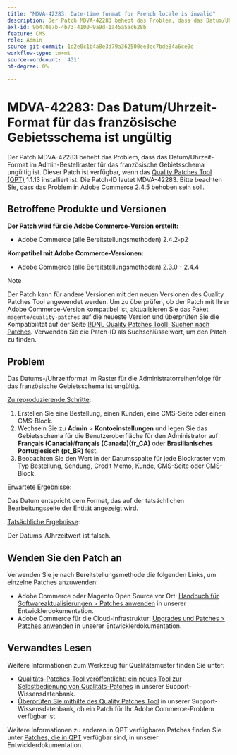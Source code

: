 ```yaml
---
title: "MDVA-42283: Date-time format for French locale is invalid"
description: Der Patch MDVA-42283 behebt das Problem, dass das Datum/Uhrzeit-Format im Admin-Bestellraster für das französische Gebietsschema ungültig ist. Dieser Patch ist verfügbar, wenn das [Quality Patches Tool (QPT)](/help/announcements/adobe-commerce-announcements/magento-quality-patches-released-new-tool-to-self-serve-quality-patches.md) 1.1.13 installiert ist. Die Patch-ID lautet MDVA-42283. Bitte beachten Sie, dass das Problem in Adobe Commerce 2.4.5 behoben sein soll.
exl-id: 9b470e7b-4b73-4100-9a9d-1a45a5ac628b
feature: CMS
role: Admin
source-git-commit: 1d2e0c1b4a8e3d79a362500ee3ec7bde84a6ce0d
workflow-type: tm+mt
source-wordcount: '431'
ht-degree: 0%

---
```


# MDVA-42283: Das Datum/Uhrzeit-Format für das französische Gebietsschema ist ungültig

Der Patch MDVA-42283 behebt das Problem, dass das Datum/Uhrzeit-Format im Admin-Bestellraster für das französische Gebietsschema ungültig ist. Dieser Patch ist verfügbar, wenn das [Quality Patches Tool (QPT)](/help/announcements/adobe-commerce-announcements/magento-quality-patches-released-new-tool-to-self-serve-quality-patches.md) 1.1.13 installiert ist. Die Patch-ID lautet MDVA-42283. Bitte beachten Sie, dass das Problem in Adobe Commerce 2.4.5 behoben sein soll.

## Betroffene Produkte und Versionen

**Der Patch wird für die Adobe Commerce-Version erstellt:**

* Adobe Commerce (alle Bereitstellungsmethoden) 2.4.2-p2

**Kompatibel mit Adobe Commerce-Versionen:**

* Adobe Commerce (alle Bereitstellungsmethoden) 2.3.0 - 2.4.4

>[!NOTE]
>
>Der Patch kann für andere Versionen mit den neuen Versionen des Quality Patches Tool angewendet werden. Um zu überprüfen, ob der Patch mit Ihrer Adobe Commerce-Version kompatibel ist, aktualisieren Sie das Paket `magento/quality-patches` auf die neueste Version und überprüfen Sie die Kompatibilität auf der Seite [[!DNL Quality Patches Tool]: Suchen nach Patches](https://devdocs.magento.com/quality-patches/tool.html#patch-grid). Verwenden Sie die Patch-ID als Suchschlüsselwort, um den Patch zu finden.

## Problem

Das Datums-/Uhrzeitformat im Raster für die Administratorreihenfolge für das französische Gebietsschema ist ungültig.

<u>Zu reproduzierende Schritte</u>:

1. Erstellen Sie eine Bestellung, einen Kunden, eine CMS-Seite oder einen CMS-Block.
1. Wechseln Sie zu **Admin** > **Kontoeinstellungen** und legen Sie das Gebietsschema für die Benutzeroberfläche für den Administrator auf **Français (Canada)**/**français (Canada)(fr_CA)** oder **Brasilianisches Portugiesisch (pt_BR)** fest.
1. Beobachten Sie den Wert in der Datumsspalte für jede Blockraster vom Typ Bestellung, Sendung, Credit Memo, Kunde, CMS-Seite oder CMS-Block.

<u>Erwartete Ergebnisse</u>:

Das Datum entspricht dem Format, das auf der tatsächlichen Bearbeitungsseite der Entität angezeigt wird.

<u>Tatsächliche Ergebnisse</u>:

Der Datums-/Uhrzeitwert ist falsch.

## Wenden Sie den Patch an

Verwenden Sie je nach Bereitstellungsmethode die folgenden Links, um einzelne Patches anzuwenden:

* Adobe Commerce oder Magento Open Source vor Ort: [Handbuch für Softwareaktualisierungen > Patches anwenden](https://devdocs.magento.com/guides/v2.4/comp-mgr/patching/mqp.html) in unserer Entwicklerdokumentation.
* Adobe Commerce für die Cloud-Infrastruktur: [Upgrades und Patches > Patches anwenden](https://devdocs.magento.com/cloud/project/project-patch.html) in unserer Entwicklerdokumentation.

## Verwandtes Lesen

Weitere Informationen zum Werkzeug für Qualitätsmuster finden Sie unter:

* [Qualitäts-Patches-Tool veröffentlicht: ein neues Tool zur Selbstbedienung von Qualitäts-Patches](/help/announcements/adobe-commerce-announcements/magento-quality-patches-released-new-tool-to-self-serve-quality-patches.md) in unserer Support-Wissensdatenbank.
* [Überprüfen Sie mithilfe des Quality Patches Tool](/help/support-tools/patches-available-in-qpt-tool/check-patch-for-magento-issue-with-magento-quality-patches.md) in unserer Support-Wissensdatenbank, ob ein Patch für Ihr Adobe Commerce-Problem verfügbar ist.

Weitere Informationen zu anderen in QPT verfügbaren Patches finden Sie unter [Patches, die in QPT](https://devdocs.magento.com/quality-patches/tool.html#patch-grid) verfügbar sind, in unserer Entwicklerdokumentation.
